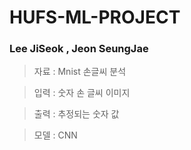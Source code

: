 # HUFS-ML-PROJECT

### Lee JiSeok , Jeon SeungJae

> 자료 : Mnist 손글씨 분석

> 입력 : 숫자 손 글씨 이미지

> 출력 : 추정되는 숫자 값

> 모델 : CNN
